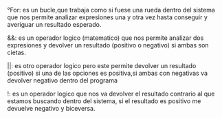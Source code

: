 °For: es un bucle,que trabaja como si fuese una rueda dentro del sistema que nos permite 
analizar expresiones una y otra vez hasta conseguir y averiguar un resultado esperado.

&&: es un operador logico (matematico) que nos permite analizar dos expresiones y devolver
un resultado (positivo o negativo) si ambas son cietas.

||: es otro operador logico pero este permite devolver un resultado (positivo) si una de
las opciones es positiva,si ambas con negativas va devolver negativo dentro del programa

!: es un operador logico que nos va devolver el resultado contrario al que estamos buscando
dentro del sistema, si el resultado es positivo me devuelve negativo y biceversa.
